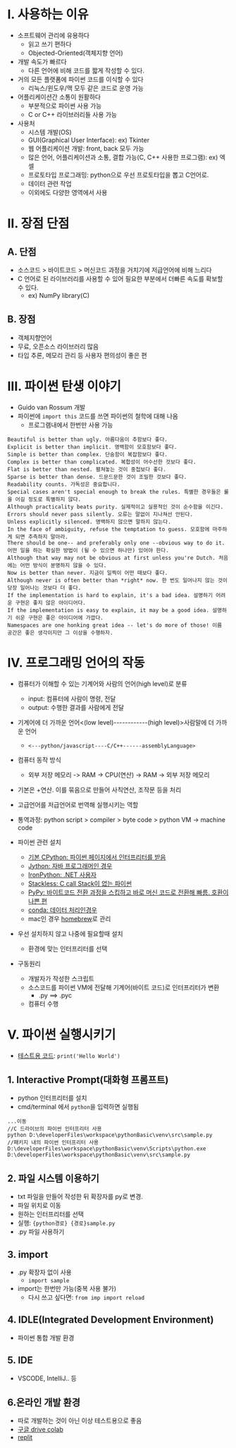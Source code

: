
# I. 사용하는 이유
- 소프트웨어 관리에 유용하다
    - 읽고 쓰기 편하다
    - Objected-Oriented(객체지향 언어)
- 개발 속도가 빠르다
    - 다른 언어에 비해 코드를 짧게 작성할 수 있다.
- 거의 모든 플랫폼에 파이썬 코드를 이식할 수 있다
    - 리눅스/윈도우/맥 모두 같은 코드로 운영 가능
- 어플리케이션간 소통이 원활하다
    - 부분적으로 파이썬 사용 가능
    - C or C++ 라이브러리들 사용 가능
- 사용처
    - 시스템 개발(OS)
    - GUI(Graphical User Interface): ex) Tkinter
    - 웹 어플리케이션 개발: front, back 모두 가능
    - 많은 언어, 어플리케이션과 소통, 결합 가능(C, C++ 사용한 프로그램): ex) 엑셀
    - 프로토타입 프로그래밍: python으로 우선 프로토타입을 뽑고 C언어로.
    - 데이터 관련 작업
    - 이외에도 다양한 영역에서 사용
# II. 장점 단점
## A. 단점
- 소스코드 > 바이트코드 > 머신코드 과정을 거치기에 저급언어에 비해 느리다
- C 언어로 된 라이브러리를 사용할 수 있어 필요한 부분에서 더빠른 속도를 확보할 수 있다.
    - ex) NumPy library(C)
## B. 장점
- 객체지향언어
- 무료, 오픈소스 라이브러리 많음
- 타입 추론, 메모리 관리 등 사용자 편의성이 좋은 편
# III. 파이썬 탄생 이야기
- Guido van Rossum 개발
- 파이썬에 `import this` 코드를 쓰면 파이썬의 철학에 대해 나옴
  - 프로그램내에서 한번만 사용 가능
```
Beautiful is better than ugly. 아름다움이 추함보다 좋다.
Explicit is better than implicit. 명백함이 모호함보다 좋다.
Simple is better than complex. 단숨함이 복잡함보다 좋다.
Complex is better than complicated. 복합성이 어수선한 것보다 좋다.
Flat is better than nested. 펼쳐놓는 것이 중첩보다 좋다.
Sparse is better than dense. 드문드문한 것이 조밀한 것보다 좋다.
Readability counts. 가독성은 중요합니다.
Special cases aren't special enough to break the rules. 특별한 경우들은 룰을 어길 정도로 특별하지 않다.
Although practicality beats purity. 실제적이고 실용적인 것이 순수함을 이긴다.
Errors should never pass silently. 오류는 말없이 지나쳐선 안된다.
Unless explicitly silenced. 명백하지 않으면 말하지 않는다.
In the face of ambiguity, refuse the temptation to guess. 모호함에 마주하게 되면 추측하지 말아라.
There should be one-- and preferably only one --obvious way to do it. 어떤 일을 하는 확실한 방법이 (될 수 있으면 하나만) 있어야 한다.
Although that way may not be obvious at first unless you're Dutch. 처음에는 어떤 방식이 분명하지 않을 수 있다.
Now is better than never. 지금이 일찍이 어떤 때보다 좋다.
Although never is often better than *right* now. 한 번도 일어나지 않는 것이 당장 일어나는 것보다 더 좋다.
If the implementation is hard to explain, it's a bad idea. 설명하기 어려운 구현은 좋지 않은 아이디어다.
If the implementation is easy to explain, it may be a good idea. 설명하기 쉬운 구현은 좋은 아이디어에 가깝다.
Namespaces are one honking great idea -- let's do more of those! 이름 공간은 좋은 생각이지만 그 이상을 수행하자.
```
# IV. 프로그래밍 언어의 작동
- 컴퓨터가 이해할 수 있는 기계어와 사람의 언어(high level)로 분류
  - input: 컴퓨터에 사람이 명령, 전달
  - output: 수행한 결과를 사람에게 전달
- 기계어에 더 가까운 언어<(low level)------------(high level)>사람말에 더 가까운 언어
  - `<---python/javascript----C/C++------assemblyLanguage>`
- 컴퓨터 동작 방식
  - 외부 저장 메모리 -> RAM -> CPU(연산) -> RAM -> 외부 저장 메모리
- 기본은 +연산. 이를 묶음으로 만들어 사칙연산, 조작문 등을 처리
- 고급언어를 저급언어로 번역해 실행시키는 역할
- 통역과정: python script > compiler > byte code > python VM -> machine code
- 파이썬 관련 설치
  - [기본 CPython: 파이썬 페이지에서 인터프리터를 받음](https://www.python.org/)
  - [Jython: 자바 프로그래머인 경우](https://www.jython.org/)
  - [IronPython: .NET 사용자](https://ironpython.net/)
  - [Stackless: C call Stack이 없는 파이썬](https://github.com/stackless-dev/stackless/wiki)
  - [PyPy: 바이트코드 전환 과정을 스킵하고 바로 머신 코드로 전환해 빠름. 호환이 나쁜 편](https://www.pypy.org/)
  - [conda: 데이터 처리인경우](https://docs.conda.io/en/latest/)
  - mac인 경우 [homebrew](https://brew.sh/)로 관리
- 우선 설치하지 않고 나중에 필요할때 설치
  - 환경에 맞는 인터프리터를 선택

- 구동원리
  - 개발자가 작성한 스크립트
  - 소스코드를 파이썬 VM에 전달해 기계어(바이트 코드)로 인터프리터가 변환
    - .py ==> .pyc
  - 컴퓨터 수행
# V. 파이썬 실행시키기
- [테스트용 코드](../src/ex01_basic.py): `print('Hello World')`
## 1. Interactive Prompt(대화형 프롬프트)
- python 인터프리터를 설치 
- cmd/terminal 에서 `python`을 입력하면 실행됨
```
...이동
//C 드라이브의 파이썬 인터프리터 사용
python D:\developerFiles\workspace\pythonBasic\venv\src\sample.py 
//패키지 내의 파이썬 인터프리터 사용
D:\developerFiles\workspace\pythonBasic\venv\Scripts\python.exe D:\developerFiles\workspace\pythonBasic\venv\src\sample.py 
```
## 2. 파일 시스템 이용하기
- txt 파일을 만들어 작성한 뒤 확장자를 py로 변경.
- 파일 위치로 이동
- 원하는 인터프리터를 선택
- 실행: `{python경로} {경로}sample.py `
- .py 파일 사용하기
## 3. import
- .py 확장자 없이 사용
  - `import sample`
- import는 한번만 가능(중복 사용 불가)
  - 다시 쓰고 싶다면: `from imp import reload`
## 4. IDLE(Integrated Development Environment)
- 파이썬 통합 개발 환경
## 5. IDE
- VSCODE, IntelliJ.. 등 
## 6.온라인 개발 환경
- 따로 개발하는 것이 아닌 이상 테스트용으로 좋음
- [구글 drive colab](https://colab.research.google.com/)
- [replit](https://replit.com/)